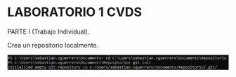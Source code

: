 # LABORATORIO 1 CVDS

PARTE I (Trabajo Individual).

Crea un repositorio localmente.

![Imagen punto 1](Images/1.png)